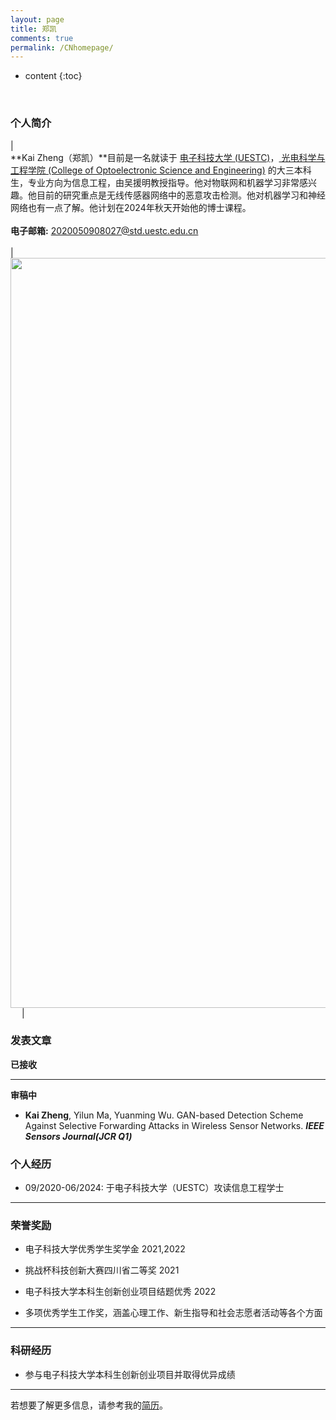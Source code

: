 ```yaml
---
layout: page
title: 郑凯
comments: true
permalink: /CNhomepage/
---
```


* content
{:toc}


<style>
.biblist { }

/* The item */
.biblist li { }

/* You can define custom styles for plstyle field here. */


/*************************************
   The box that contain BibTeX code
 *************************************/
div.noshow { display: none; }
div.BibTeX {
  margin-right: 1%;
  margin-left: 3%;
  margin-top: 1.2em;
  margin-bottom: 1.3em;
  border: 1px solid silver;
  padding: 0.3em 0.5em;
  background: #eeeeee;
}
div.BibTeX pre { font-size: 85%; overflow: auto;  width: 100%; }
</style>

<script>
function toggleBibtex(articleid) {
  var bib = document.getElementById('bib_'+articleid);
  if (bib) {
    if(bib.className.indexOf('BibTeX') != -1) {
    bib.className.indexOf('noshow') == -1?bib.className = 'BibTeX noshow':bib.className = 'BibTeX';
    }
  } else {
    return;
  }
}
</script>



​	
### 个人简介

| <br>**Kai Zheng（郑凯）**目前是一名就读于 <a href="https://www.uestc.edu.cn/">电子科技大学 (UESTC)</a>，[ 光电科学与工程学院 (College of Optoelectronic Science and Engineering)](https://sose.uestc.edu.cn/index.htm/) 的大三本科生，专业方向为信息工程，由吴援明教授指导。他对物联网和机器学习非常感兴趣。他目前的研究重点是无线传感器网络中的恶意攻击检测。他对机器学习和神经网络也有一点了解。他计划在2024年秋天开始他的博士课程。 <br> <br> **电子邮箱:** <2020050908027@std.uestc.edu.cn> <br> <br>| &emsp;<img src="http://AiaIKai.github.io/KaiZheng.jpg" width='1200'>&emsp; |

### 发表文章

**已接收**

---

**审稿中**

* **Kai Zheng**, Yilun Ma, Yuanming Wu. GAN-based Detection Scheme Against Selective Forwarding Attacks in Wireless Sensor Networks. ***IEEE Sensors Journal(JCR Q1)***

### 个人经历 


* 09/2020-06/2024: 于电子科技大学（UESTC）攻读信息工程学士

---

### 荣誉奖励

* 电子科技大学优秀学生奖学金 2021,2022

* 挑战杯科技创新大赛四川省二等奖 2021

* 电子科技大学本科生创新创业项目结题优秀 2022

* 多项优秀学生工作奖，涵盖心理工作、新生指导和社会志愿者活动等各个方面


---

### 科研经历

* 参与电子科技大学本科生创新创业项目并取得优异成绩

---

若想要了解更多信息，请参考我的<a href="http://AiaIKai.github.io/CV_CN.pdf">简历</a>。

<script type="text/javascript" src="//rf.revolvermaps.com/0/0/6.js?i=573geowbknl&amp;m=7&amp;c=ffc000&amp;cr1=ffffff&amp;f=arial&amp;l=1&amp;s=170&amp;bv=70" async="async"></script>




